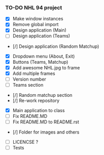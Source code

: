 ### TO-DO NHL 94 project

- [x] Make window instances
- [x] Remove global import
- [x] Design application (Main)
- [ ] Design application (Teams)
- [/] Design application (Random Matchup)
- [x] Dropdown menu (About, Exit)
- [x] Buttons (Teams, Matchup)
- [x] Add awesome NHL.jpg to frame
- [x] Add multiple frames
- [ ] Version number
- [ ] Teams section
- [/] Random matchup section
- [/] Re-work repository
- [x] Main application to class
- [ ] Fix README.MD
- [ ] Fix README.MD to README.rst
- [/] Folder for images and others
- [ ] LICENCSE ?
- [ ] Tests
